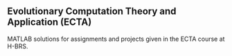 ## Evolutionary Computation Theory and Application (ECTA)

MATLAB solutions for assignments and projects given in the ECTA course at H-BRS.
